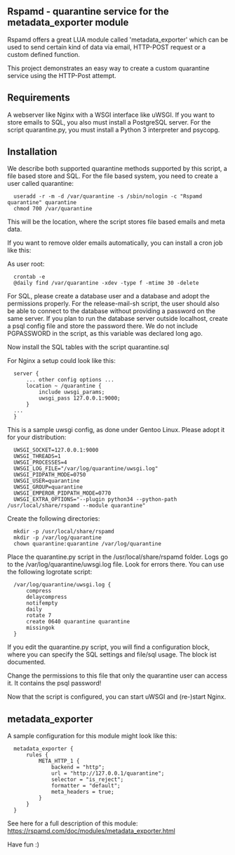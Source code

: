 Rspamd - quarantine service for the metadata_exporter module
------------------------------------------------------------

Rspamd offers a great LUA module called 'metadata_exporter' which can be used to send certain kind of data via email, HTTP-POST request or a custom defined function.

This project demonstrates an easy way to create a custom quarantine service using the HTTP-Post attempt.

Requirements
------------

A webserver like Nginx with a WSGI interface like uWSGI. If you want to store emails to SQL, you also must install a PostgreSQL server. For the script quarantine.py, you must install a Python 3 interpreter and psycopg.

Installation
------------

We describe both supported quarantine methods supported by this script, a file based store and SQL. For the file based system, you need to create a user called quarantine:

```shell
  useradd -r -m -d /var/quarantine -s /sbin/nologin -c "Rspamd quarantine" quarantine
  chmod 700 /var/quarantine
```

This will be the location, where the script stores file based emails and meta data.

If you want to remove older emails automatically, you can install a cron job like this:

As user root:

```cron
  crontab -e
  @daily find /var/quarantine -xdev -type f -mtime 30 -delete
```

For SQL, please create a database user and a database and adopt the permissions properly. For the release-mail-sh script, the user should also be able to connect to the database without providing a password on the same server. If you plan to run the database server outside localhost, create a psql config file and store the password there. We do not include PGPASSWORD in the script, as this variable was declared long ago.

Now install the SQL tables with the script quarantine.sql

For Nginx a setup could look like this:

```nginx
  server {
      ... other config options ...
      location ~ /quarantine {
          include uwsgi_params;
          uwsgi_pass 127.0.0.1:9000;
      }
  ...
  }
```

This is a sample uwsgi config, as done under Gentoo Linux. Please adopt it for your distribution:

```shell
  UWSGI_SOCKET=127.0.0.1:9000
  UWSGI_THREADS=1
  UWSGI_PROCESSES=4
  UWSGI_LOG_FILE="/var/log/quarantine/uwsgi.log"
  UWSGI_PIDPATH_MODE=0750
  UWSGI_USER=quarantine
  UWSGI_GROUP=quarantine
  UWSGI_EMPEROR_PIDPATH_MODE=0770
  UWSGI_EXTRA_OPTIONS="--plugin python34 --python-path /usr/local/share/rspamd --module quarantine"
```

Create the following directories:

```shell
  mkdir -p /usr/local/share/rspamd
  mkdir -p /var/log/quarantine
  chown quarantine:quarantine /var/log/quarantine
```

Place the quarantine.py script in the /usr/local/share/rspamd folder. Logs go to the /var/log/quarantine/uwsgi.log file. Look for errors there. You can use the following logrotate script:

```logrotate
  /var/log/quarantine/uwsgi.log {
      compress
      delaycompress
      notifempty
      daily
      rotate 7
      create 0640 quarantine quarantine
      missingok
  }
```

If you edit the quarantine.py script, you will find a configuration block, where you can specify the SQL settings and file/sql usage. The block ist documented.

Change the permissions to this file that only the quarantine user can access it. It contains the psql password!

Now that the script is configured, you can start uWSGI and (re-)start Nginx.

metadata_exporter
-----------------

A sample configuration for this module might look like this:

```rspamd
  metadata_exporter {
      rules {
          META_HTTP_1 {
              backend = "http";
              url = "http://127.0.0.1/quarantine";
              selector = "is_reject";
              formatter = "default";
              meta_headers = true;
          }
      }
  }
```

See here for a full description of this module: https://rspamd.com/doc/modules/metadata_exporter.html

Have fun :)

